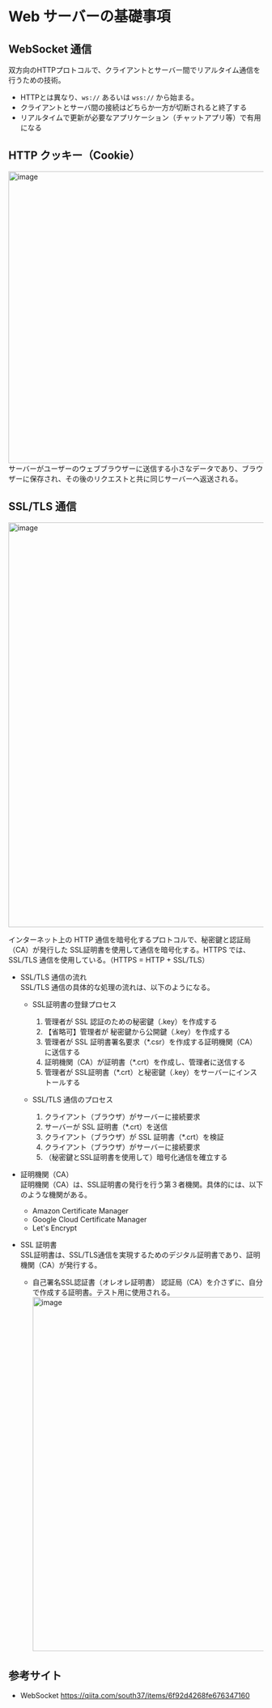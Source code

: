 # Web サーバーの基礎事項

## WebSocket 通信

双方向のHTTPプロトコルで、クライアントとサーバー間でリアルタイム通信を行うための技術。<br>

- HTTPとは異なり、`ws://` あるいは `wss://` から始まる。<br>
- クライアントとサーバ間の接続はどちらか一方が切断されると終了する<br>
- リアルタイムで更新が必要なアプリケーション（チャットアプリ等）で有用になる

<!--
- ヘッダー
    - Upgradeヘッダ : HTTPからWebSocketへのプロトコルのアップグレード
    - Connectionヘッダが存在する事で、この二つでHTTPからWebSocketへのプロトコルのアップグレードを表現している。アップグレードって言われると良く分からないけど、ただのHTTPでないんだって事をサーバーに伝えたいんだなーくらいに思っておけばOK。

- フレーム<br>
-->

## HTTP クッキー（Cookie）<br>

<img width="577" alt="image" src="https://github.com/Yagami360/ai-product-dev-tips/assets/25688193/54f3d0b5-12d0-4c31-b09b-67912ebe3173"><br>
サーバーがユーザーのウェブブラウザーに送信する小さなデータであり、ブラウザーに保存され、その後のリクエストと共に同じサーバーへ返送される。

## SSL/TLS 通信

<img width="800" alt="image" src="https://github.com/user-attachments/assets/986378de-3811-44ce-b1d9-03b8751d1f18" />

インターネット上の HTTP 通信を暗号化するプロトコルで、秘密鍵と認証局（CA）が発行した SSL証明書を使用して通信を暗号化する。HTTPS では、SSL/TLS 通信を使用している。（HTTPS = HTTP + SSL/TLS）<br>

- SSL/TLS 通信の流れ<br>
    SSL/TLS 通信の具体的な処理の流れは、以下のようになる。

    - SSL証明書の登録プロセス
        1. 管理者が SSL 認証のための秘密鍵（.key）を作成する
        1. 【省略可】管理者が 秘密鍵から公開鍵（.key）を作成する
        1. 管理者が SSL 証明書署名要求（*.csr）を作成する証明機関（CA）に送信する
        1. 証明機関（CA）が証明書（*.crt）を作成し、管理者に送信する
        1. 管理者が SSL証明書（*.crt）と秘密鍵（.key）をサーバーにインストールする

    - SSL/TLS 通信のプロセス
        1. クライアント（ブラウザ）がサーバーに接続要求
        1. サーバーが SSL 証明書（*.crt）を送信
        1. クライアント（ブラウザ）が SSL 証明書（*.crt）を検証
        1. クライアント（ブラウザ）がサーバーに接続要求
        1. （秘密鍵とSSL証明書を使用して）暗号化通信を確立する

- 証明機関（CA）<br>
    証明機関（CA）は、SSL証明書の発行を行う第３者機関。具体的には、以下のような機関がある。
    - Amazon Certificate Manager
    - Google Cloud Certificate Manager
    - Let's Encrypt

- SSL 証明書<br>
    SSL証明書は、SSL/TLS通信を実現するためのデジタル証明書であり、証明機関（CA）が発行する。

    - 自己署名SSL認証書（オレオレ証明書）
        認証局（CA）を介さずに、自分で作成する証明書。テスト用に使用される。
        <img width="700" alt="image" src="https://github.com/user-attachments/assets/51ad43ec-8063-49b7-9925-b16cfbb8a07b" />

## 参考サイト
- WebSocket
    https://qiita.com/south37/items/6f92d4268fe676347160